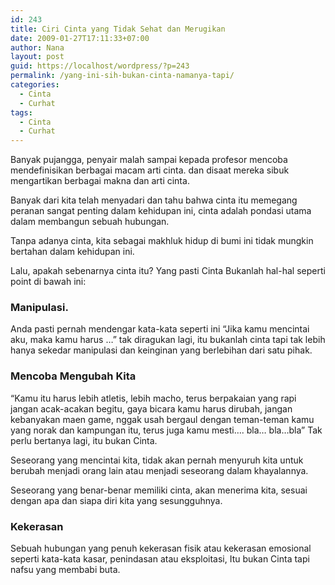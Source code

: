 ```yaml
---
id: 243
title: Ciri Cinta yang Tidak Sehat dan Merugikan
date: 2009-01-27T17:11:33+07:00
author: Nana
layout: post
guid: https://localhost/wordpress/?p=243
permalink: /yang-ini-sih-bukan-cinta-namanya-tapi/
categories:
  - Cinta
  - Curhat
tags:
  - Cinta
  - Curhat
---
```

Banyak pujangga, penyair malah sampai kepada profesor mencoba mendefinisikan berbagai macam arti cinta. dan disaat mereka sibuk mengartikan berbagai makna dan arti cinta.

Banyak dari kita telah menyadari dan tahu bahwa cinta itu memegang peranan sangat penting dalam kehidupan ini, cinta adalah pondasi utama dalam membangun sebuah hubungan.

Tanpa adanya cinta, kita sebagai makhluk hidup di bumi ini tidak mungkin bertahan dalam kehidupan ini.

Lalu, apakah sebenarnya cinta itu? Yang pasti Cinta Bukanlah hal-hal seperti point di bawah ini:

### Manipulasi.

Anda pasti pernah mendengar kata-kata seperti ini “Jika kamu mencintai aku, maka kamu harus …” tak diragukan lagi, itu bukanlah cinta tapi tak lebih hanya sekedar manipulasi dan keinginan yang berlebihan dari satu pihak.

### Mencoba Mengubah Kita

“Kamu itu harus lebih atletis, lebih macho, terus berpakaian yang rapi jangan acak-acakan begitu, gaya bicara kamu harus dirubah, jangan kebanyakan maen game, nggak usah bergaul dengan teman-teman kamu yang norak dan kampungan itu, terus juga kamu mesti…. bla&#8230; bla…bla” Tak perlu bertanya lagi, itu bukan Cinta.

Seseorang yang mencintai kita, tidak akan pernah menyuruh kita untuk berubah menjadi orang lain atau menjadi seseorang dalam khayalannya.

Seseorang yang benar-benar memiliki cinta, akan menerima kita, sesuai dengan apa dan siapa diri kita yang sesungguhnya.

### Kekerasan

Sebuah hubungan yang penuh kekerasan fisik atau kekerasan emosional seperti kata-kata kasar, penindasan atau eksploitasi, Itu bukan Cinta tapi nafsu yang membabi buta.